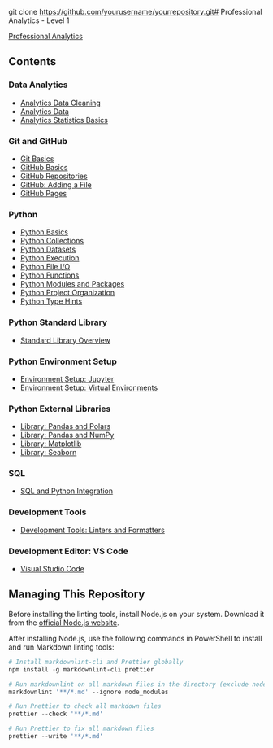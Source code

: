 git clone https://github.com/yourusername/yourrepository.git# Professional Analytics - Level 1

[Professional Analytics](https://github.com/denisecase/pro-analytics)

## Contents

### Data Analytics

- [Analytics Data Cleaning](analytics-data-cleaning.md)
- [Analytics Data](analytics-data.md)
- [Analytics Statistics Basics](analytics-statistics-basics.md)

### Git and GitHub

- [Git Basics](git-basics.md)
- [GitHub Basics](github-basics.md)
- [GitHub Repositories](github-repos.md)
- [GitHub: Adding a File](github-add-file.md)
- [GitHub Pages](github-pages.md)

### Python

- [Python Basics](python-basics.md)
- [Python Collections](python-collections.md)
- [Python Datasets](python-datasets.md)
- [Python Execution](python-execution.md)
- [Python File I/O](python-file-io.md)
- [Python Functions](python-functions.md)
- [Python Modules and Packages](python-modules-packages.md)
- [Python Project Organization](python-project-organization.md)
- [Python Type Hints](python-type-hints.md)

### Python Standard Library

- [Standard Library Overview](std-lib.md)

### Python Environment Setup

- [Environment Setup: Jupyter](env-jupyter.md)
- [Environment Setup: Virtual Environments](env-virtual.md)

### Python External Libraries

- [Library: Pandas and Polars](lib-pandas-polars.md)
- [Library: Pandas and NumPy](lib-pandas-numpy.md)
- [Library: Matplotlib](lib-matplotlib.md)
- [Library: Seaborn](lib-seaborn.md)

### SQL

- [SQL and Python Integration](sql-python-integration.md)

### Development Tools

- [Development Tools: Linters and Formatters](dev-tools-linters-formatters.md)

### Development Editor: VS Code

- [Visual Studio Code](vscode.md)

## Managing This Repository

Before installing the linting tools, install Node.js on your system.
Download it from the [official Node.js website](https://nodejs.org/).

After installing Node.js,
use the following commands in PowerShell to install and run Markdown linting tools:

```powershell
# Install markdownlint-cli and Prettier globally
npm install -g markdownlint-cli prettier

# Run markdownlint on all markdown files in the directory (exclude node_modules)
markdownlint '**/*.md' --ignore node_modules

# Run Prettier to check all markdown files
prettier --check '**/*.md'

# Run Prettier to fix all markdown files
prettier --write '**/*.md'
```
